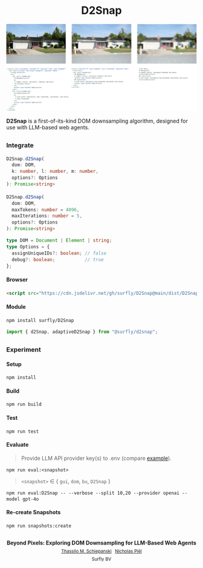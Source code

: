 <h1 align="center">D2Snap</h1>

![Example of downsampling on an image (top) and a DOM (bottom) instance](./.github/downsampling.png)

**D2Snap** is a first-of-its-kind DOM downsampling algorithm, designed for use with LLM-based web agents.

##

### Integrate

``` ts
D2Snap.d2Snap(
  dom: DOM,
  k: number, l: number, m: number,
  options?: Options
): Promise<string>

D2Snap.d2Snap(
  dom: DOM,
  maxTokens: number = 4096,
  maxIterations: number = 5,
  options?: Options
): Promise<string>
```

``` ts
type DOM = Document | Element | string;
type Options = {
  assignUniqueIDs?: boolean; // false
  debug?: boolean;           // true
};
```

#### Browser

``` html
<script src="https://cdn.jsdelivr.net/gh/surfly/D2Snap@main/dist/D2Snap.browser.js"></script>
```

#### Module

``` console
npm install surfly/D2Snap
```

``` js
import { d2Snap, adaptiveD2Snap } from "@surfly/d2snap";
```

##

### Experiment

#### Setup

``` console
npm install
```

#### Build

``` console
npm run build
```

#### Test

``` console
npm run test
```

#### Evaluate

> Provide LLM API provider key(s) to .env (compare [example](./.env.example)).

``` console
npm run eval:<snapshot>
```

> `<snapshot>` ∈ { `gui`, `dom`, `bu`, `D2Snap` }

``` console
npm run eval:D2Snap -- --verbose --split 10,20 --provider openai --model gpt-4o
```

#### Re-create Snapshots

``` console
npm run snapshots:create
```

##

<p align="center">
    <strong>Beyond Pixels: Exploring DOM Downsampling for LLM-Based Web Agents</strong>
    <br>
    <sub><a href="https://github.com/t-ski" target="_blank">Thassilo M. Schiepanski</a></sub>
    &hairsp;
    <sub><a href="https://nl.linkedin.com/in/nicholasp" target="_blank">Nicholas Piël</a></sub>
    <br>
    <sub>Surfly BV</sub>
</p>